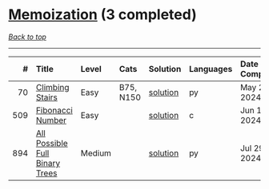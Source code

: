 # [Memoization](<https://leetcode.com/tag/Memoization/>) (3 completed)

*[Back to top](<../../README.md>)*

------

|   # | Title                                                                                            | Level   | Cats      | Solution                                                 | Languages   | Date Complete   |
|----:|:-------------------------------------------------------------------------------------------------|:--------|:----------|:---------------------------------------------------------|:------------|:----------------|
|  70 | [Climbing Stairs](<https://leetcode.com/problems/climbing-stairs>)                               | Easy    | B75, N150 | [solution](<../_70. Climbing Stairs.md>)                 | py          | May 22, 2024    |
| 509 | [Fibonacci Number](<https://leetcode.com/problems/fibonacci-number>)                             | Easy    |           | [solution](<../_509. Fibonacci Number.md>)               | c           | Jun 17, 2024    |
| 894 | [All Possible Full Binary Trees](<https://leetcode.com/problems/all-possible-full-binary-trees>) | Medium  |           | [solution](<../_894. All Possible Full Binary Trees.md>) | py          | Jul 29, 2024    |